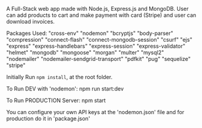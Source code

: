 A Full-Stack web app made with Node.js, Express.js and MongoDB. User can add products to cart and make payment with card (Stripe) and user can download invoices.

Packages Used:
"cross-env"
"nodemon"
"bcryptjs"
"body-parser"
"compression"
"connect-flash"
"connect-mongodb-session"
"csurf"
"ejs"
"express"
"express-handlebars"
"express-session"
"express-validator"
"helmet"
"mongodb"
"mongoose"
"morgan"
"multer"
"mysql2"
"nodemailer"
"nodemailer-sendgrid-transport"
"pdfkit"
"pug"
"sequelize"
"stripe"

Initially Run `npm install`, at the root folder.

To Run DEV with 'nodemon':
npm run start:dev

To Run PRODUCTION Server:
npm start

You can configure your own API keys at the 'nodemon.json' file and for production do it in 'package.json'
